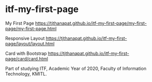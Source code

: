 # itf-my-first-page

My First Page
https://tjthanapat.github.io/itf-my-first-page/my-first-page/my-first-page.html

Responsive Layout
https://tjthanapat.github.io/itf-my-first-page/layout/layout.html

Card with Bootstrap
https://tjthanapat.github.io/itf-my-first-page/card/card.html


Part of studying ITF, Academic Year of 2020, Faculty of Information Technology, KMITL.
